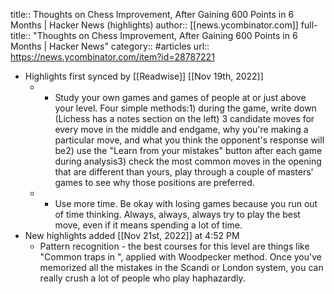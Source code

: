 title:: Thoughts on Chess Improvement, After Gaining 600 Points in 6 Months | Hacker News (highlights)
author:: [[news.ycombinator.com]]
full-title:: "Thoughts on Chess Improvement, After Gaining 600 Points in 6 Months | Hacker News"
category:: #articles
url:: https://news.ycombinator.com/item?id=28787221

- Highlights first synced by [[Readwise]] [[Nov 19th, 2022]]
	- * Study your own games and games of people at or just above your level. Four simple methods:1) during the game, write down (Lichess has a notes section on the left) 3 candidate moves for every move in the middle and endgame, why you're making a particular move, and what you think the opponent's response will be2) use the "Learn from your mistakes" button after each game during analysis3) check the most common moves in the opening that are different than yours, play through a couple of masters' games to see why those positions are preferred.
	- * Use more time. Be okay with losing games because you run out of time thinking. Always, always, always try to play the best move, even if it means spending a lot of time.
- New highlights added [[Nov 21st, 2022]] at 4:52 PM
	- Pattern recognition - the best courses for this level are things like "Common traps in <some random opening>", applied with Woodpecker method. Once you've memorized all the mistakes in the Scandi or London system, you can really crush a lot of people who play haphazardly.